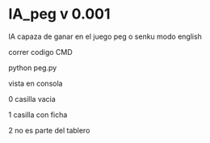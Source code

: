 # IA_peg v 0.001
IA capaza de ganar en el juego peg o senku modo english

correr codigo
CMD

python peg.py

vista en consola

0 casilla vacia

1 casilla con ficha

2 no es parte del tablero
